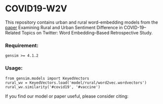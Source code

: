 # COVID19-W2V

This repository contains urban and rural word-embedding models from the [paper]([url](https://www.jmir.org/2023/1/e42985)) Examining Rural and Urban Sentiment Difference in COVID-19–Related Topics on Twitter: Word Embedding–Based Retrospective Study.

### Requirement:
```
gensim >= 4.1.2
```

### Usage:
```
from gensim.models import KeyedVectors
rural_wv = KeyedVectors.load('model/rural/word2vec.wordvectors')
rural_wv.similarity('#covid19', '#vaccine')
```

If you find our model or paper useful, please consider citing:
